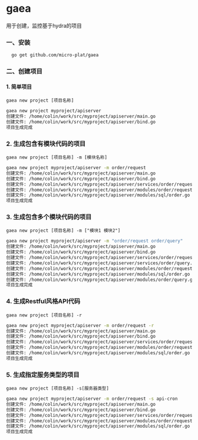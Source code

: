 # gaea
用于创建，监控基于hydra的项目


### 一、安装
```sh
  go get github.com/micro-plat/gaea
```

### 二、创建项目

#### 1. 简单项目
`gaea new project [项目名称]`

```sh
gaea new project myproject/apiserver
创建文件: /home/colin/work/src/myproject/apiserver/main.go
创建文件: /home/colin/work/src/myproject/apiserver/bind.go
项目生成完成
```

### 2. 生成包含有模块代码的项目
`gaea new project [项目名称] -m [模块名称]`

```sh
gaea new project myproject/apiserver -m order/request
创建文件: /home/colin/work/src/myproject/apiserver/main.go
创建文件: /home/colin/work/src/myproject/apiserver/bind.go
创建文件: /home/colin/work/src/myproject/apiserver/services/order/request.go
创建文件: /home/colin/work/src/myproject/apiserver/modules/order/request.go
创建文件: /home/colin/work/src/myproject/apiserver/modules/sql/order.go
项目生成完成
```

### 3. 生成包含多个模块代码的项目
`gaea new project [项目名称] -m ["模块1 模块2"]`

```sh
gaea new project myproject/apiserver -m "order/request order/query"
创建文件: /home/colin/work/src/myproject/apiserver/main.go
创建文件: /home/colin/work/src/myproject/apiserver/bind.go
创建文件: /home/colin/work/src/myproject/apiserver/services/order/request.go
创建文件: /home/colin/work/src/myproject/apiserver/services/order/query.go
创建文件: /home/colin/work/src/myproject/apiserver/modules/order/request.go
创建文件: /home/colin/work/src/myproject/apiserver/modules/sql/order.go
创建文件: /home/colin/work/src/myproject/apiserver/modules/order/query.go
项目生成完成
```


### 4. 生成Restful风格API代码
`gaea new project [项目名称] -r`

```sh
gaea new project myproject/apiserver -m order/request -r
创建文件: /home/colin/work/src/myproject/apiserver/main.go
创建文件: /home/colin/work/src/myproject/apiserver/bind.go
创建文件: /home/colin/work/src/myproject/apiserver/services/order/request.go
创建文件: /home/colin/work/src/myproject/apiserver/modules/order/request.go
创建文件: /home/colin/work/src/myproject/apiserver/modules/sql/order.go
项目生成完成
```


### 5. 生成指定服务类型的项目
`gaea new project [项目名称] -s[服务器类型]`

```sh
gaea new project myproject/apiserver -m order/request -s api-cron
创建文件: /home/colin/work/src/myproject/apiserver/main.go
创建文件: /home/colin/work/src/myproject/apiserver/bind.go
创建文件: /home/colin/work/src/myproject/apiserver/services/order/request.go
创建文件: /home/colin/work/src/myproject/apiserver/modules/order/request.go
创建文件: /home/colin/work/src/myproject/apiserver/modules/sql/order.go
项目生成完成
```

